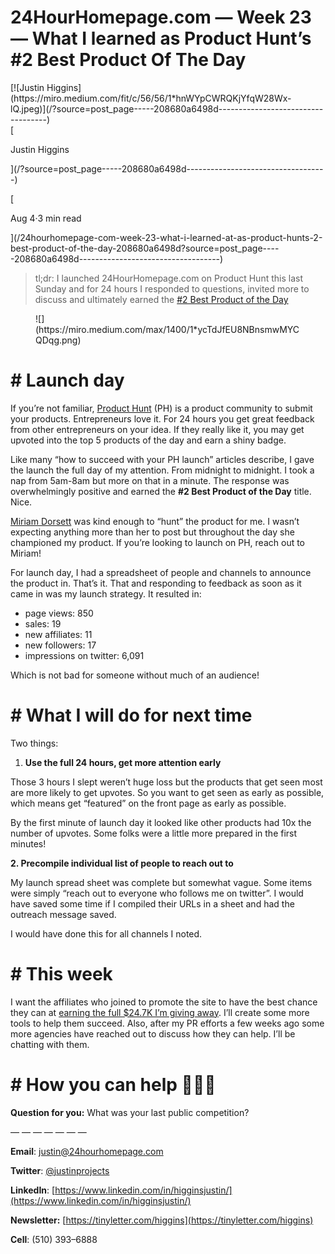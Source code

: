 <div class="n p">

<div class="aq ar as at au fw aw w">

<div class="">

# 24HourHomepage.com — Week 23 — What I learned as Product Hunt’s #2 Best Product Of The Day

<div class="cx">

<div class="n ck gw gx gy">

<div class="o n">

<div>[![Justin Higgins](https://miro.medium.com/fit/c/56/56/1*hnWYpCWRQKjYfqW28Wx-lQ.jpeg)](/?source=post_page-----208680a6498d-----------------------------------)</div>

<div class="hc w n cu">

<div class="n">

<div style="flex:1"><span class="bb b bc bd gv">

<div>

<div class="bw" role="tooltip" aria-hidden="false" aria-describedby="3" aria-labelledby="3">[

Justin Higgins

](/?source=post_page-----208680a6498d-----------------------------------)</div>

</div>

</span></div>

</div>

<span class="bb b bc bd bz">[

<span class="hd"></span>Aug 4<span class="he">·</span>3 min read

](/24hourhomepage-com-week-23-what-i-learned-at-as-product-hunts-2-best-product-of-the-day-208680a6498d?source=post_page-----208680a6498d-----------------------------------)</span></div>

</div>

</div>

</div>

</div>

> tl;dr: I launched 24HourHomepage.com on Product Hunt this last Sunday and for 24 hours I responded to questions, invited more to discuss and ultimately earned the [#2 Best Product of the Day](https://www.producthunt.com/posts/24hourhomepage-2)

<figure class="is it iu iv iw ix fg fh paragraph-image">

<div role="button" tabindex="0" class="iy iz ap ja w jb">

<div class="fg fh ir">![](https://miro.medium.com/max/1400/1*ycTdJfEU8NBnsmwMYCQDqg.png)</div>

</div>

</figure>

# # Launch day

If you’re not familiar, [Product Hunt](https://www.producthunt.com/posts/24hourhomepage-2) (PH) is a product community to submit your products. Entrepreneurs love it. For 24 hours you get great feedback from other entrepreneurs on your idea. If they really like it, you may get upvoted into the top 5 products of the day and earn a shiny badge.

Like many “how to succeed with your PH launch” <span id="rmm"><span id="rmm"><span id="rmm"><span id="rmm"><span id="rmm"><span id="rmm"><span id="rmm"><span id="rmm"><span id="rmm">a</span></span></span></span></span></span></span></span></span>rticles describe, I gave the launch the full day of my attention. From midnight to midnight. I took a nap from 5am-8am but more on that in a minute. The response was overwhelmingly positive and earned the **#2 Best Product of the Day** title. Nice.

[Miriam Dorsett](https://twitter.com/eduovrignorance) was kind enough to “hunt” the product for me. I wasn’t expecting anything more than her to post but throughout the day she championed my product. If you’re looking to launch on PH, reach out to Miriam!

For launch day, I had a spreadsheet of people and channels to announce the product in. That’s it. That and responding to feedback as soon as it came in was my launch strategy. It resulted in:

*   page views: 850
*   sales: 19
*   new affiliates: 11
*   new followers: 17
*   impressions on twitter: 6,091

Which is not bad for someone without much of an audience!

# # What I will do for next time

Two things:

1.  **Use the full 24 hours, get more attention early**

Those 3 hours I slept weren’t huge loss but the products that get seen most are more likely to get upvotes. So you want to get seen as early as possible, which means get “featured” on the front page as early as possible.

By the first minute of launch day it looked like other products had 10x the number of upvotes. Some folks were a little more prepared in the first minutes!

**2\. Precompile individual list of people to reach out to**

My launch spread sheet was complete but somewhat vague. Some items were simply “reach out to everyone who follows me on twitter”. I would have saved some time if I compiled their URLs in a sheet and had the outreach message saved.

I would have done this for all channels I noted.

# # This week

I want the affiliates who joined to promote the site to have the best chance they can at [earning the full $24.7K I’m giving away](/24hourhomepage-com-week-22-24-7k-giveaway-product-hunt-chrome-extension-aa9da524c48e). I’ll create some more tools to help them succeed. Also, after my PR efforts a few weeks ago some more agencies have reached out to discuss how they can help. I’ll be chatting with them.

# # How you can help 👏👏👏

**Question for you:** What was your last public competition?

— — — — — — —

**Email**: [justin@24hourhomepage.com](mailto:justin@24hourhomepage.com)

**Twitter**: [@justinprojects](http://twitter.com/justinprojects)

**LinkedIn**: [https://www.linkedin.com/in/higginsjustin/](https://www.linkedin.com/in/higginsjustin/)

**Newsletter:** [https://tinyletter.com/higgins](https://tinyletter.com/higgins)

**Cell**: (510) 393–6888

</div>

</div>
